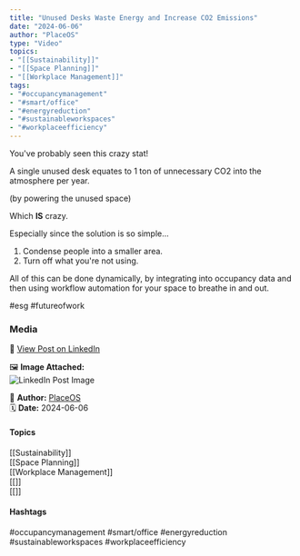 ```yaml
---
title: "Unused Desks Waste Energy and Increase CO2 Emissions"  
date: "2024-06-06"  
author: "PlaceOS"  
type: "Video"  
topics:  
- "[[Sustainability]]"  
- "[[Space Planning]]"  
- "[[Workplace Management]]"  
tags:  
- "#occupancymanagement"  
- "#smart/office"  
- "#energyreduction"  
- "#sustainableworkspaces"  
- "#workplaceefficiency"  
---
```

You've probably seen this crazy stat!

A single unused desk equates to 1 ton of unnecessary CO2 into the atmosphere per year.  
  
(by powering the unused space)

Which **IS** crazy.

Especially since the solution is so simple...

1. Condense people into a smaller area.  
2. Turn off what you're not using.

All of this can be done dynamically, by integrating into occupancy data and then using workflow automation for your space to breathe in and out.

#esg #futureofwork

### Media

🔗 [View Post on LinkedIn](https://www.linkedin.com/feed/update/urn:li:activity:7204336257252954113)  
  
🖼 **Image Attached:**  
![LinkedIn Post Image](https://media.licdn.com/dms/image/v2/D5605AQFbUHd0XA6L8g/feedshare-thumbnail_720_1280/feedshare-thumbnail_720_1280/0/1717647562567?e=1742263200&v=beta&t=duactExVKE0lDU1Uttm3zerwdFonFBAvKAaO3Eiwg14)  
  
👤 **Author:** [PlaceOS](https://www.linkedin.com/company/placeos/)  
🗓️ **Date:** 2024-06-06

#### Topics

[[Sustainability]]  
[[Space Planning]]  
[[Workplace Management]]  
[[]]  
[[]]

#### Hashtags

#occupancymanagement #smart/office #energyreduction #sustainableworkspaces #workplaceefficiency